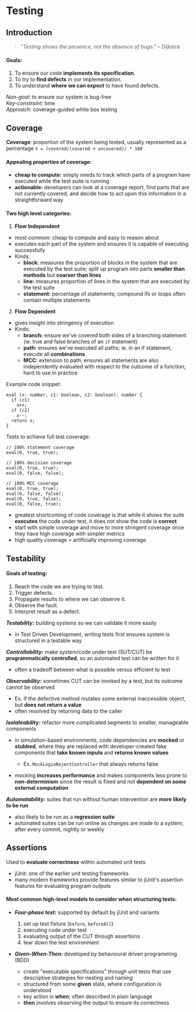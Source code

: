 # Testing

## Introduction

> *"Testing shows the presence, not the absence of bugs."* – Dijkstra

#### Goals:
1. To ensure our code **implements its specification**.
2. To try to **find defects** in our implementation.
3. To understand **where we can expect** to have found defects.

*Non-goal:* to ensure our system is bug-free  
*Key-constraint:* time  
*Approach:* coverage-guided white box testing

## Coverage

**Coverage**: proportion of the system being tested, usually represented as a percentage `% = (covered/(covered + uncovered)) * 100`

#### Appealing properties of coverage:
- **cheap to compute:** simply needs to track which parts of a program have executed while the test suite is running
- **actionable:** developers can look at a coverage report, find parts that are not currently covered, and decide how to act upon this information in a straightforward way

#### Two high level categories:

1. **Flow Independent**
  - most common: cheap to compute and easy to reason about
  - executes each part of the system and ensures it is capable of executing successfully
  - Kinds:
    - **block:** measures the proportion of blocks in the system that are executed by the test suite; split up program into parts **smaller than methods** but **coarser than lines**
    - **line:** measures proportion of lines in the system that are executed by the test suite
    - **statement:** percentage of statements; compound ifs or loops often contain multiple statements
2. **Flow Dependent**
  - gives insight into stringency of execution
  - Kinds:
    - **branch:** ensure we've covered both sides of a branching statement (ie. true and false branches of an `if` statement)
    - **path:** ensures we've executed all paths; ie. in an if statement, execute all **combinations**
    - **MCC:** extension to path; ensures all statements are also independently evaluated with respect to the outcome of a function; hard to use in practice

Example code snippet:
```
eval (x: number, c1: boolean, c2: boolean): number {
  if (c1)
    x++;
  if (c2)
    x--;
  return x;
}
```

Tests to achieve full test coverage:
```
// 100% statement coverage
eval(0, true, true);

// 100% decision coverage
eval(0, true, true);
eval(0, false, false);

// 100% MCC coverage
eval(0, true, true);
eval(0, false, false);
eval(0, true, false);
eval(0, false, true);
```
- greatest shortcoming of code coverage is that while it shows the suite **executes** the code under test, it does not show the code is **correct**
- start with simple coverage and move to more stringent coverage once they have high coverage with simpler metrics
- high quality coverage > artificially improving coverage

## Testability

#### Goals of testing:
1. Reach the code we are trying to test.
2. Trigger defects.
3. Propagate results to where we can observe it.
4. Observe the fault.
5. Interpret result as a defect.

***Testability:*** building systems so we can validate it more easily  
- in Test Driven Development, writing tests first ensures system is structured in a testable way

***Controllability:*** make system/code under test (SUT/CUT) be **programmatically controlled**, so an automated test can be written for it
- often a tradeoff between what is possible versus efficient to test

***Observability:*** sometimes CUT can be invoked by a test, but its outcome cannot be observed
- Ex. if the defective method mutates some external inaccessible object, but **does not return a value**
- often resolved by returning data to the caller

***Isolateability:*** refactor more complicated segments to smaller, manageable components
- in simulation-based environments, code dependencies are **mocked** or **stubbed**, where they are replaced with developer-created fake components that **take known inputs** and **returns known values**
  - Ex. `MockLoginRejectController` that always returns false


- mocking **increases performance** and makes components less prone to **non-determinism** since the result is fixed and not **dependent on some external computation**

***Automatability:*** suites that run without human intervention are **more likely to be run**
- also likely to be run as a **regression suite**
- automated suites can be run online as changes are made to a system, after every commit, nightly or weekly

## Assertions

Used to **evaluate correctness** within automated unit tests
- jUnit: one of the earlier unit testing frameworks
- many modern frameworks provide features similar to jUnit's assertion features for evaluating program outputs

#### Most common high-level models to consider when structuring tests:
- ***Four-phase test:*** supported by default by jUnit and variants
  1. set up test fixture (`before`, `beforeAll`)
  2. executing code under test
  3. evaluating output of the CUT through assertions
  4. tear down the test environment


- ***Given-When-Then:*** developed by behavioural driven programming (BDD)
  - create "executable specifications" through unit tests that use descriptive strategies for nesting and naming
  - structured from some **given** state, where configuration is understood
  - key action is **when**; often described in plain language
  - **then** involves observing the output to ensure its correctness
